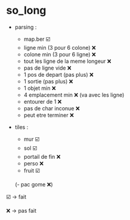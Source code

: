 # so_long
 - parsing :
     - map.ber ☑️
     - ligne min (3 pour 6 colone) ❌ 
     - colone min (3 pour 6 ligne) ❌
     - tout les ligne de la meme longeur ❌
     - pas de ligne vide ❌
     - 1 pos de depart (pas plus) ❌
     - 1 sortie (pas plus) ❌
     - 1 objet min ❌
     - 4 emplacement min ❌ (va avec les ligne)
     - entourer de 1 ❌
     - pas de char inconue ❌
     - peut etre terminer ❌
  - tiles :
     - mur ☑️
     - sol ☑️
     - portail de fin ❌
     - perso ❌
     - fruit ☑️
     
    (- pac gome  ❌)

☑️ -> fait

❌ -> pas fait
